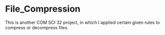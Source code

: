 # File_Compression
This is another COM SCI 32 project, in which I applied certain given rules to compress or decompress files.
